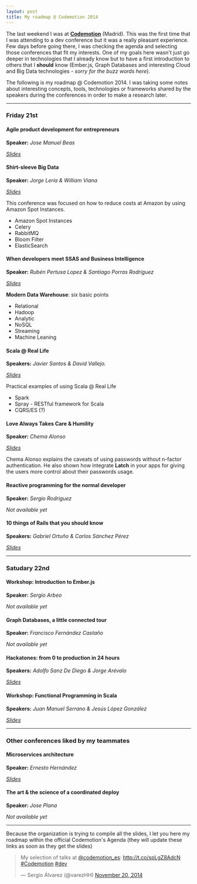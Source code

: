 ```yaml
---
layout: post
title: My roadmap @ Codemotion 2014
---
```


The last weekend I was at **[Codemotion](http://2014.codemotion.es/en/)** (Madrid). This was the first time that I was attending to a dev conference but it was a really pleasant experience. Few days before going there, I was checking the agenda and selecting those conferences that fit my interests. One of my goals here wasn't just go deeper in technologies that I already know but to have a first introduction to others that I **should** know (Ember.js, Graph Databases and interesting Cloud and Big Data technologies - *sorry for the buzz words here*).

The following is my roadmap @ Codemotion 2014. I was taking some notes about interesting concepts, tools, technologies or frameworks shared by the speakers during the conferences in order to make a research later.

***

### Friday 21st

#### Agile product development for entrepreneurs
**Speaker:** *Jose Manuel Beas*

*[Slides](http://www.slideshare.net/jmbeas/codemotion-2014-desarrollo-agil-de-producto-para-emprendedores)*

#### Shirt-sleeve Big Data
**Speaker:** *Jorge Lería & William Viana*

*[Slides](https://speakerdeck.com/jorgeleria/big-data-de-andar-por-casa-shirt-sleeve-big-data)*

This conference was focused on how to reduce costs at Amazon by using Amazon Spot Instances.

* Amazon Spot Instances
* Celery
* RabbitMQ
* Bloom Filter
* ElasticSearch

#### When developers meet SSAS and Business Intelligence
**Speaker:** *Rubén Pertusa Lopez & Santiago Porras Rodriguez*

*[Slides](http://www.slideshare.net/rubenpertusalopez/cuando-los-desarrolladores-conocieron-ssas-business-intelligence-y-big-data)*

**Modern Data Warehouse**: six basic points

* Relational
* Hadoop
* Analytic
* NoSQL
* Streaming
* Machine Leaning

#### Scala @ Real Life
**Speakers:** *Javier Santos & David Vallejo.*

*[Slides](http://www.slideshare.net/DavidVallejoNavarro/codemotion-scala-real-life)*

Practical examples of using Scala @ Real Life

* Spark
* Spray - RESTful framework for Scala
* CQRS/ES (?)

#### Love Always Takes Care & Humility
**Speaker:** *Chema Alonso*

*[Slides](http://www.slideshare.net/chemai64/codemotion-es-2014-love-always-takes-care-humility)*

Chema Alonso explains the caveats of using passwords without n-factor authentication. He also shown how integrate **Latch** in your apps for giving the users more control about their passwords usage.

#### Reactive programming for the normal developer
**Speaker:** *Sergio Rodriguez*

*Not available yet*

#### 10 things of Rails that you should know
**Speakers:** *Gabriel Ortuño & Carlos Sánchez Pérez*

*[Slides](http://es.slideshare.net/freshonnet/10-cosas-de-rails-que-deberas-saber)*

***

### Satudary 22nd

#### Workshop: Introduction to Ember.js
**Speaker:** *Sergio Arbeo*

*Not available yet*

#### Graph Databases, a little connected tour
**Speaker:** *Francisco Fernández Castaño*

*Not available yet*

#### Hackatones: from 0 to production in 24 hours
**Speakers:** *Adolfo Sanz De Diego & Jorge Arévalo*

*[Slides](http://www.slideshare.net/asanzdiego/codemotion-hhackathones-de-0-a-produccion-en-24-horas)*

#### Workshop: Functional Programming in Scala
**Speakers:** *Juan Manuel Serrano & Jesús López González*

*[Slides](https://raw.githubusercontent.com/jeslg/codemotion14/master/doc/codemotion14.pdf)*

***

### Other conferences liked by my teammates

#### Microservices architecture
**Speaker:** *Ernesto Hernández*

*[Slides](http://www.slideshare.net/ErnestoHernandezRodriguez/arquitecturas-de-microservicios-codemotion-2014)*

#### The art & the science of a coordinated deploy
**Speaker:** *Jose Plana*

*Not available yet*


***

Because the organization is trying to compile all the slides, I let you here my roadmap within the official Codemotion's Agenda (they will update these links as soon as they get the slides)

<blockquote class="twitter-tweet" data-partner="tweetdeck"><p>My selection of talks at <a href="https://twitter.com/codemotion_es">@codemotion_es</a>: <a href="http://t.co/spLgZ8AdcN">http://t.co/spLgZ8AdcN</a> <a href="https://twitter.com/hashtag/Codemotion?src=hash">#Codemotion</a> <a href="https://twitter.com/hashtag/dev?src=hash">#dev</a></p>&mdash; Sergio Álvarez (@varezHH) <a href="https://twitter.com/varezHH/status/535399028070952961">November 20, 2014</a></blockquote>
<script async src="//platform.twitter.com/widgets.js" charset="utf-8"></script>
